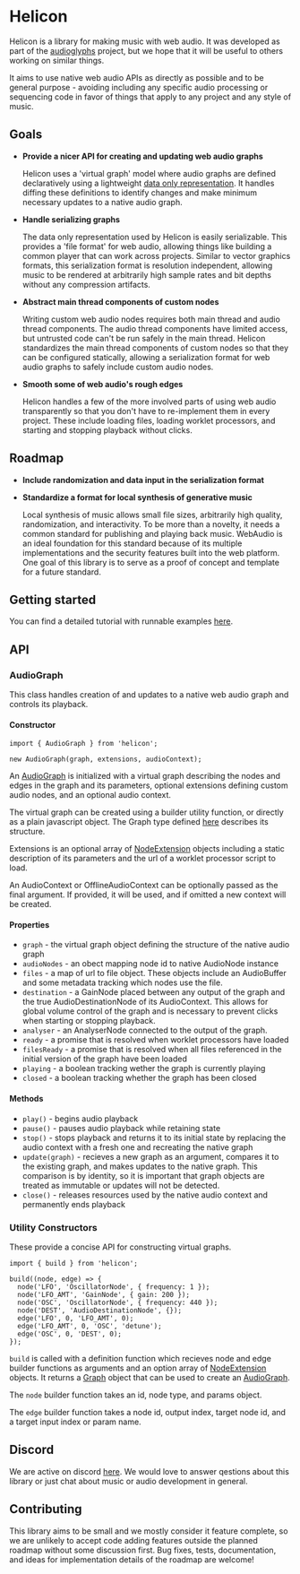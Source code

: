 # Helicon

Helicon is a library for making music with web audio. It was
developed as part of the [audioglyphs](https://www.audioglyphs.io) project, but
we hope that it will be useful to others working on similar things.

It aims to use native web audio APIs as directly as possible and to be general
purpose - avoiding including any specific audio processing or sequencing code in
favor of things that apply to any project and any style of music.

## Goals

- **Provide a nicer API for creating and updating web audio graphs**

  Helicon uses a 'virtual graph' model where audio graphs are defined
  declaratively using a lightweight
  [data only representation](src/types/Graph.ts). It handles diffing these
  definitions to identify changes and make minimum necessary updates to a native
  audio graph.

- **Handle serializing graphs**

  The data only representation used by Helicon is easily serializable. This
  provides a 'file format' for web audio, allowing things like building a common
  player that can work across projects. Similar to vector graphics formats,
  this serialization format is resolution independent, allowing music to be
  rendered at arbitrarily high sample rates and bit depths without any
  compression artifacts.

- **Abstract main thread components of custom nodes**

  Writing custom web audio nodes requires both main thread and audio thread
  components. The audio thread components have limited access, but untrusted
  code can't be run safely in the main thread. Helicon standardizes the main
  thread components of custom nodes so that they can be configured statically,
  allowing a serialization format for web audio graphs to safely include custom
  audio nodes.

- **Smooth some of web audio's rough edges**

  Helicon handles a few of the more involved parts of using web audio
  transparently so that you don't have to re-implement them in every project.
  These include loading files, loading worklet processors, and starting and
  stopping playback without clicks.

## Roadmap

- **Include randomization and data input in the serialization format**

- **Standardize a format for local synthesis of generative music**

  Local synthesis of music allows small file sizes, arbitrarily high quality,
  randomization, and interactivity. To be more than a novelty, it needs a common
  standard for publishing and playing back music. WebAudio is an ideal
  foundation for this standard because of its multiple implementations and the
  security features built into the web platform. One goal of this library is to
  serve as a proof of concept and template for a future standard.

## Getting started

You can find a detailed tutorial with runnable examples [here](docs).

## API

### AudioGraph

This class handles creation of and updates to a native web audio graph and
controls its playback.

#### Constructor

```
import { AudioGraph } from 'helicon';

new AudioGraph(graph, extensions, audioContext);
```

An [AudioGraph](src/audioGraph/AudioGraph.ts) is initialized with a virtual
graph describing the nodes and edges in the graph and its parameters, optional
extensions defining custom audio nodes, and an optional audio context.

The virtual graph can be created using a builder utility function, or directly
as a plain javascript object. The Graph type defined [here](src/types/Graph.ts)
describes its structure.

Extensions is an optional array of [NodeExtension](src/types/NodeExtension.ts)
objects including a static description of its parameters and the url of a
worklet processor script to load.

An AudioContext or OfflineAudioContext can be optionally passed as the final
argument. If provided, it will be used, and if omitted a new context will be
created.

#### Properties

- `graph` - the virtual graph object defining the structure of the native audio
  graph
- `audioNodes` - an obect mapping node id to native AudioNode instance
- `files` - a map of url to file object. These objects include an AudioBuffer
  and some metadata tracking which nodes use the file.
- `destination` - a GainNode placed between any output of the graph and the true
  AudioDestinationNode of its AudioContext. This allows for global volume
  control of the graph and is necessary to prevent clicks when starting or
  stopping playback.
- `analyser` - an AnalyserNode connected to the output of the graph.
- `ready` - a promise that is resolved when worklet processors have loaded
- `filesReady` - a promise that is resolved when all files referenced in the
  initial version of the graph have been loaded
- `playing` - a boolean tracking wether the graph is currently playing
- `closed` - a boolean tracking whether the graph has been closed

#### Methods

- `play()` - begins audio playback
- `pause()` - pauses audio playback while retaining state
- `stop()` - stops playback and returns it to its initial state by replacing the
  audio context with a fresh one and recreating the native graph
- `update(graph)` - recieves a new graph as an argument, compares it to the
  existing graph, and makes updates to the native graph. This comparison is by
  identity, so it is important that graph objects are treated as immutable or
  updates will not be detected.
- `close()` - releases resources used by the native audio context and
  permanently ends playback

### Utility Constructors

These provide a concise API for constructing virtual graphs.

```
import { build } from 'helicon';

build((node, edge) => {
  node('LFO', 'OscillatorNode', { frequency: 1 });
  node('LFO_AMT', 'GainNode', { gain: 200 });
  node('OSC', 'OscillatorNode', { frequency: 440 });
  node('DEST', 'AudioDestinationNode', {});
  edge('LFO', 0, 'LFO_AMT', 0);
  edge('LFO_AMT', 0, 'OSC', 'detune');
  edge('OSC', 0, 'DEST', 0);
});
```

`build` is called with a definition function which recieves node and edge
builder functions as arguments and an option array of
[NodeExtension](src/types/NodeExtenison.ts) objects. It returns a
[Graph](src/types/Graph.ts) object that can be used to create an
[AudioGraph](src/audioGraph/AudioGraph.ts).

The `node` builder function takes an id, node type, and params object.

The `edge` builder function takes a node id, output index, target node id, and a
target input index or param name.

## Discord

We are active on discord [here](https://discord.gg/NdBpDCHE). We would love to
answer qestions about this library or just chat about music or audio development
in general.

## Contributing

This library aims to be small and we mostly consider it feature complete, so we
are unlikely to accept code adding features outside the planned roadmap without
some discussion first. Bug fixes, tests, documentation, and ideas for
implementation details of the roadmap are welcome!
